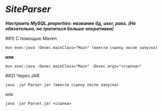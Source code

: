 # *SiteParser*

***Настроить MySQL.properties: название бд, user, pass. (Не обязательно, но тратиться больше оперативки)***

##1) С помощью Maven

```mvn exec:java -Dexec.mainClass="Main" (ввести ссылку после запуска)```

**или**

```mvn exec:java -Dexec.mainClass="Main" -Dexec.args="<ссылка>"```

##2) Через JAR

```java -jar Parser.jar (ввести ссылку после запуска)```

или

```java -jar Parser.jar <ссылка>```
